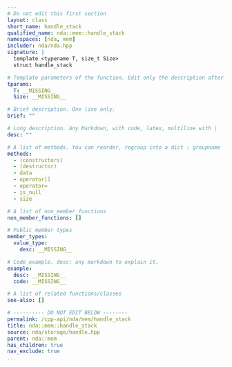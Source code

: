 ```yaml
---
# Do not edit this first section
layout: class
short_name: handle_stack
qualified_name: nda::mem::handle_stack
namespaces: [nda, mem]
includer: nda/nda.hpp
signature: |
  template <typename T, size_t Size>
  struct handle_stack

# Template parameters of the function. Edit only the description after the :
tparams:
  T: __MISSING__
  Size: __MISSING__

# Brief description. One line only.
brief: ""

# Long description. Any Markdown, with code, latex, multiline with |
desc: ""

# A list of methods. You can reorder, regroup into a dict : groupname -> list
methods:
  - (constructors)
  - (destructor)
  - data
  - operator[]
  - operator=
  - is_null
  - size

# A list of non_member_functions
non_member_functions: []

# Public member types
member_types:
  value_type:
    desc: __MISSING__

# Code example. desc: any markdown to explain it.
example:
  desc: __MISSING__
  code: __MISSING__

# A list of related functions/classes
see-also: []

# ---------- DO NOT EDIT BELOW --------
permalink: /cpp-api/nda/mem/handle_stack
title: nda::mem::handle_stack
source: nda/storage/handle.hpp
parent: nda::mem
has_children: true
nav_exclude: true
...
```


